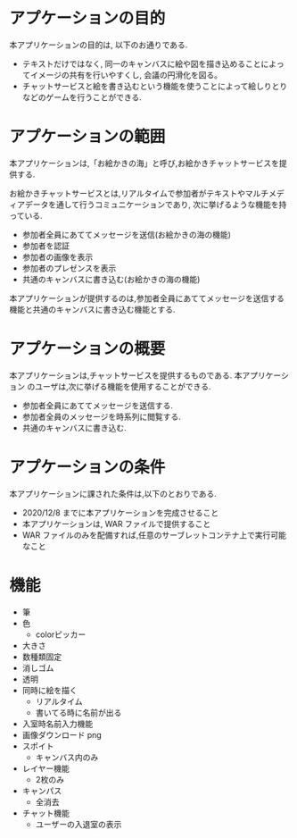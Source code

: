 # アプケーションの目的
本アプリケーションの目的は, 以下のお通りである.
- テキストだけではなく, 同一のキャンバスに絵や図を描き込めることによってイメージの共有を行いやすくし, 会議の円滑化を図る。
- チャットサービスと絵を書き込むという機能を使うことによって絵しりとりなどのゲームを行うことができる.

# アプケーションの範囲
本アプリケーションは,「お絵かきの海」と呼び,お絵かきチャットサービスを提供する.

お絵かきチャットサービスとは,リアルタイムで参加者がテキストやマルチメディアデータを通して行うコミュニケーションであり, 次に挙げるような機能を持っている.
- 参加者全員にあててメッセージを送信(お絵かきの海の機能)
- 参加者を認証
- 参加者の画像を表示
- 参加者のプレゼンスを表示
- 共通のキャンバスに書き込む(お絵かきの海の機能)

本アプリケーションが提供するのは,参加者全員にあててメッセージを送信する機能と共通のキャンバスに書き込む機能とする.

# アプケーションの概要
本アプリケーションは,チャットサービスを提供するものである. 本アプリケーション
のユーザは,次に挙げる機能を使用することができる.
- 参加者全員にあててメッセージを送信する.
- 参加者全員のメッセージを時系列に閲覧する.
- 共通のキャンバスに書き込む.

# アプケーションの条件
本アプリケーションに課された条件は,以下のとおりである.
- 2020/12/8 までに本アプリケーションを完成させること
- 本アプリケーションは, WAR ファイルで提供すること
- WAR ファイルのみを配備すれば,任意のサーブレットコンテナ上で実行可能なこと

# 機能
- 筆
 - 色
    - colorピッカー
 - 大きさ
  - 数種類固定
 - 消しゴム
  - 透明
- 同時に絵を描く
  - リアルタイム
  - 書いてる時に名前が出る
- 入室時名前入力機能
- 画像ダウンロード png
- スポイト
  - キャンバス内のみ
- レイヤー機能
  - 2枚のみ
- キャンパス
  - 全消去
- チャット機能
  - ユーザーの入退室の表示
